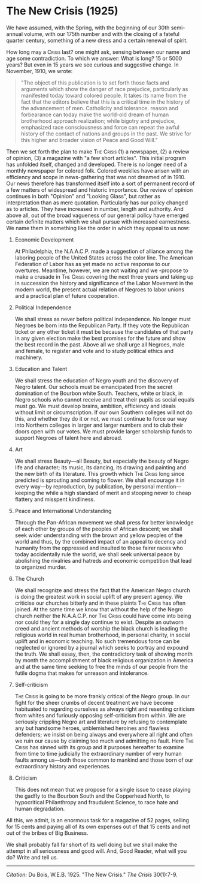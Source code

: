 <!--
title:   The New Crisis
author:  Du Bois, W.E.B.
journal: The Crisis
year:    1925
volume:  30
issue:   1
pages:   7-9
-->
# The New Crisis (1925)

We have assumed, with the Spring, with the beginning  of our 30th semi-annual volume, with our 175th number and with the closing of a fateful quarter century, something of a new dress and a certain renewal of spirit.

How long may a <span style="font-variant:small-caps;">Crisis</span> last? one might ask, sensing between our name and age some contradiction. To which we answer: What is long? 15 or 5000 years? But even in 15 years we see curious and suggestive change. In November, 1910, we wrote:

> "The object of this publication is to set forth those facts and arguments which show the danger of race prejudice, particularly as manifested today toward colored people. It takes its name from the fact that the editors believe that this is a critical time in the history of the advancement of men. Catholicity and tolerance. reason and forbearance can today make the world-old dream of human brotherhood approach realization; while bigotry and prejudice, emphasized race consciousness and force can repeat the awful history of the contact of nations and groups in the past. We strive for this higher and broader vision of Peace and Good Will."

Then we set forth the plan to make <span style="font-variant:small-caps;">The Crisis</span> (1) a newspaper, (2) a review of opinion, (3) a magazine with "a few short articles". This initial program has unfolded itself, changed and developed. There is no longer need of a monthly newspaper for colored folk. Colored weeklies have arisen with an efficiency and scope in news-gathering that was not dreamed of in 1910. Our news therefore has transformed itself into a sort of permanent record of a few matters of widespread and historic importance. Our review of opinion continues in both "Opinion" and "Looking Glass", but rather as interpretation than as mere quotation. Particularly has our policy changed as to articles. They have increased in number, length and authority. And above all, out of the broad vagueness of our general policy have emerged certain definite matters which we shall pursue with increased earnestness. We name them in something like the order in which they appeal to us now:

1. Economic Development

    At Philadelphia, the N.A.A.C.P. made a suggestion of alliance among the laboring people of the United States across the color line. The American Federation of Labor has as yet made no active response to our overtures. Meantime, however, we are not waiting and we -propose to make a crusade in <span style="font-variant:small-caps;">The Crisis</span> covering the next three years and taking up in succession the history and significance of the Labor Movement in the modern world, the present actual relation of Negroes to labor unions and a practical plan of future cooperation.

2. Political Independence

   We shall stress as never before political independence. No longer must Negroes be born into the Republican Party. If they vote the Republican ticket or any other ticket it must be because the candidates of that party in any given election make the best promises for the future and show the best record in the past. Above all we shall urge all Negroes, male and female, to register and vote and to study political ethics and machinery.

3. Education and Talent

   We shall stress the education of Negro youth and the discovery of Negro talent. Our schools must be emancipated from the secret domination of the Bourbon white South. Teachers, white or black, in Negro schools who cannot receive and treat their pupils as social equals must go. We must develop brains, ambition, efficiency and ideals without limit or circumscription. If our own Southern colleges will not do this, and whether they do it or not, we must  continue to force our way into Northern colleges in larger and larger numbers and to club their doors open with our votes. We must provide larger scholarship funds to support Negroes of talent here and abroad.

4. Art

   We shall stress Beauty—all Beauty, but especially the beauty of Negro life and character; its music, its dancing, its drawing and painting and the new birth of its literature. This growth which <span style="font-variant:small-caps;">The Crisis</span> long since predicted is sprouting and coming to flower. We shall encourage it in every way—by reproduction, by publication, by personal mention— keeping the while a high standard of merit and stooping never to cheap flattery and misspent kindliness.

5. Peace and International Understanding

   Through the Pan-African movement we shall press for better knowledge of each other by groups of the peoples of African descent; we shall seek wider understanding with the brown and yellow peoples of the world and thus, by the combined impact of an appeal to decency and humanity from the oppressed and insulted to those fairer races who today accidentally rule the world, we shall seek universal peace by abolishing the rivalries and hatreds and economic competition that lead to organized murder.

6. The Church

   We shall recognize and stress the fact that the American Negro church is doing the greatest work in social uplift of any present agency. We criticise our churches bitterly and in these plaints <span style="font-variant:small-caps;">The Crisis</span> has often joined. At the same time we know that without the help of the Negro church neither the N.A.A.C.P. nor <span style="font-variant:small-caps;">The Crisis</span> could have come into being nor could they for a single day continue to exist. Despite an outworn creed and ancient methods of worship the black church is leading the religious world in real human brotherhood, in personal charity, in social uplift and in economic teaching. No such tremendous force can be neglected or ignored by a journal which seeks to portray and expound the truth. We shall essay, then, the contradictory task of showing month by month the accomplishment of black religious organization in America and at the same time seeking to free the minds of our people from the futile dogma that makes for unreason and intolerance.

7. Self-criticism

   <span style="font-variant:small-caps;">The Crisis</span> is going to be more frankly critical of the Negro group. In our fight for the sheer crumbs of decent treatment we have become habituated to regarding ourselves as always right and resenting criticism from whites and furiously opposing self-criticism from within. We are seriously crippling Negro art and literature by refusing to contemplate any but handsome heroes, unblemished heroines and flawless defenders; we insist on being always and everywhere all right and often we ruin our cause by claiming too much and admitting no fault. Here <span style="font-variant:small-caps;">The Crisis</span> has sinned with its group and it purposes hereafter to examine from time to time judicially the extraordinary number of very human faults among us—both those common to mankind and those born of our extraordinary history and experiences.

8. Criticism

   This does not mean that we propose for a single issue to cease playing the gadfly to the Bourbon South and the Copperhead North, to hypocritical Philanthropy and fraudulent Science, to race hate and human degradation.

All this, we admit, is an enormous task for a magazine of 52 pages, selling for 15 cents and paying all of its own expenses out of that 15 cents and not out of the bribes of Big Business.

We shall probably fall far short of its well doing but we shall make the attempt in all seriousness and good will. And, Good Reader, what will you do? Write and tell us.


_________________
*Citation:* Du Bois, W.E.B. 1925. "The New Crisis." *The Crisis*  30(1):7-9.